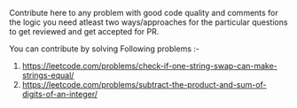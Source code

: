 Contribute here to any problem with good code quality and comments for the logic
you need atleast two ways/approaches for the particular questions to get reviewed and get accepted for PR.

You can contribute by solving Following problems :-

1. https://leetcode.com/problems/check-if-one-string-swap-can-make-strings-equal/
2. https://leetcode.com/problems/subtract-the-product-and-sum-of-digits-of-an-integer/

